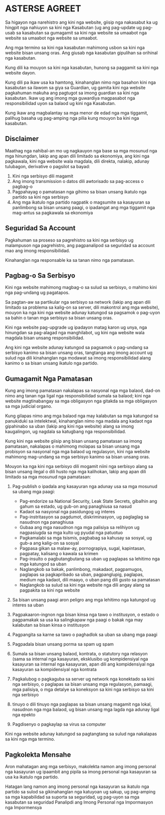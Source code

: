 # ASTERSE AGREET

Sa higayon nga narehistro ang kini nga website, giisip nga nakasabut ka ug hingpit nga nahiuyon sa kini nga Kasabutan (ug ang pag-update ug pag-usab sa kasabutan sa gumagamit sa kini nga website sa umaabot nga website sa umaabot nga website sa umaabot.

Ang mga termino sa kini nga kasabutan mahimong usbon sa kini nga website bisan unsang oras. Ang giusab nga kasabutan gipulihan sa orihinal nga kasabutan.

Kung dili ka mouyon sa kini nga kasabutan, hunong sa paggamit sa kini nga website dayon.

Kung dili pa ikaw usa ka hamtong, kinahanglan nimo nga basahon kini nga kasabutan sa ilawom sa giya sa Guardian, ug gamita kini nga website pagkahuman makuha ang pagtugot sa imong guardian sa kini nga kasabutan. Ikaw ug ang imong mga guwardiya magpasabot nga responsibilidad uyon sa balaod ug kini nga Kasabutan.

Kung ikaw ang magbalantay sa mga menor de edad nga mga tiggamit, palihug basaha ug pag-amping nga pilia kung mouyon ba kini nga kasabutan.

## Disclaimer

Maathag nga nahibal-an mo ug nagkauyon nga base sa mga mosunud nga mga hinungdan, lakip ang apan dili limitado sa ekonomiya, ang kini nga pagkawala, kini nga website wala magdala, dili direkta, nalakip, adunay tulubagon, derivative o pagsilot sa bayad:

1. Kini nga serbisyo dili magamit
1. Ang imong transmission o datos dili awtorisado sa pag-access o pagbag-o
1. Pagpahayag o pamatasan nga gihimo sa bisan unsang ikatulo nga partido sa kini nga serbisyo
1. Ang mga ikatulo nga partido nagpatik o magsumite sa kasayuran sa panlimbong sa bisan unsang paagi, o ipadangat ang mga tiggamit nga mag-antus sa pagkawala sa ekonomiya

## Seguridad Sa Account

Pagkahuman sa proseso sa pagrehistro sa kini nga serbisyo ug malampuson nga pagrehistro, ang pagpanalipod sa seguridad sa account mao ang imong responsibilidad.

Kinahanglan nga responsable ka sa tanan nimo nga pamatasan.

## Pagbag-o Sa Serbisyo

Kini nga website mahimong magbag-o sa sulud sa serbisyo, o mahimo kini nga pag-undang ug pagatapos.

Sa pagtan-aw sa partikular nga serbisyo sa network (lakip ang apan dili limitado sa problema sa kalig-on sa server, dili makontrol ang mga website), mouyon ka nga kini nga website adunay katungod sa pagsamok o pag-uyon sa bahin o tanan mga serbisyo sa bisan unsang oras.

Kini nga website pag-upgrade ug ipadayon matag karon ug unya, nga hinungdan sa pag-alagad nga manghilabot, ug kini nga website wala magdala bisan unsang responsibilidad.

Ang kini nga website adunay katungod sa pagsamok o pag-undang sa serbisyo kanimo sa bisan unsang oras, tangtanga ang imong account ug sulud nga dili kinahanglan nga modawat sa imong responsibilidad alang kanimo o sa bisan unsang ikatulo nga partido.

## Gumagamit Nga Pamatasan

Kung ang imong pamatasan nakalapas sa nasyonal nga mga balaod, dad-on nimo ang tanan nga ligal nga responsibilidad sumala sa balaod; kini nga website magtinabangay sa mga obligasyon nga gitakda sa mga obligasyon sa mga judicial organo.

Kung gilapas nimo ang mga balaod nga may kalabutan sa mga katungod sa panukiduki sa intelektwal, kinahanglan nimo nga madala ang kadaot nga gipahinabo sa uban (lakip ang kini nga website) alang sa imong kaugalingon, ug nagdala sa katugbang nga responsibilidad.

Kung kini nga website giisip ang bisan unsang pamatasan sa imong pamatasan, nakalapas o mahimong molapas sa bisan unsang mga probisyon sa nasyonal nga mga balaod ug regulasyon, kini nga website mahimong mag-undang sa mga serbisyo kanimo sa bisan unsang oras.

Mouyon ka nga kini nga serbisyo dili mogamit niini nga serbisyo alang sa bisan unsang ilegal o dili husto nga mga kalihokan, lakip ang apan dili limitado sa mga mosunud nga pamatasan:

1. Pag-publish o ipadala ang kasayuran nga adunay usa sa mga mosunud sa ubang mga paagi:

   * Pag-endorize sa National Security, Leak State Secrets, gibalhin ang gahum sa estado, ug gub-on ang panaghiusa sa nasud
   * Kadaot sa nasyonal nga pasidungog ug interes
   * Pag-instritasyon sa pagdumot, diskriminasyon, ug paglaglag sa nasudnon nga panaghiusa
   * Gubaa ang mga nasudnon nga mga palisiya sa relihiyon ug nagpasiugda sa mga kulto ug pyudal nga patuotuo
   * Pagkamalabi sa mga tsismis, pagbabag sa kahusay sa sosyal, ug gub-a ang kalig-on sa sosyal
   * Pagpasa gikan sa malaw-ay, pornograpiya, sugal, kapintasan, pagpatay, kalisang o kawala sa krimen
   * Pag-insulto o pagbutangbutang sa uban ug paglapas sa lehitimo nga mga katungod sa uban
   * Naglangkob sa bakak, panlimbong, makadaot, pagpamugos, paglapas sa pagkapribado sa uban, pagpanglupig, paglapas, medium nga kadaot, dili maayo, o uban pang dili gusto sa pamatasan
   * Naglangkob sa sulud sa kini nga website nga dili angay alang sa pagpakita sa kini nga website

1. Sa bisan unsang paagi aron peligro ang mga lehitimo nga katungod ug interes sa uban
1. Pagpakaaron-ingnon nga bisan kinsa nga tawo o institusyon, o estado o pagpamakak sa usa ka salingkapaw nga paagi o bakak nga may kalabutan sa bisan kinsa o institusyon
1. Pagpangita sa karne sa tawo o paghadlok sa uban sa ubang mga paagi
1. Pagpadala bisan unsang porma sa spam ug spam
1. Sumala sa bisan unsang balaod, kontrata, o statutory nga relasyon (sama sa internal nga kasayuran, eksklusibo ug kompidensiyal nga kasayuran sa internal nga kasayuran, apan dili ang kompidensiyal nga kasayuran sa kompidensiyal nga kontrata
1. Pagkalubog o pagkaguba sa server ug network nga konektado sa kini nga serbisyo, o paglapas sa bisan unsang mga regulasyon, pamaagi, mga palisiya, o mga detalye sa koneksyon sa kini nga serbisyo sa kini nga serbisyo
1. tinuyo o dili tinuyo nga paglapas sa bisan unsang magamit nga lokal, nasudnon nga mga balaod, ug bisan unsang mga lagda nga adunay ligal nga epekto
1. Pagdisenyo o pagkaylap sa virus sa computer

Kini nga website adunay katungod sa pagtangtang sa sulud nga nakalapas sa kini nga mga termino.

## Pagkolekta Mensahe

Aron mahatagan ang mga serbisyo, makolekta namon ang imong personal nga kasayuran ug ipaambit ang pipila sa imong personal nga kasayuran sa usa ka ikatulo nga partido.

Hatagan lang namon ang imong personal nga kasayuran sa ikatulo nga partido sa sulod sa gikinahanglan nga katuyoan ug sakup, ug pag-amping sa mga kapabilidad sa suporta sa seguridad, ug pag-uyon sa mga kasabutan sa seguridad Panalipdi ang Imong Personal nga Impormasyon nga Impormensya